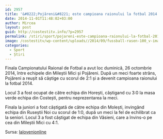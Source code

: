 ```yaml
---
id: 2957
title: '&#8222;Pojăreni&#8221; este campioana raionului la fotbal 2014'
date: 2014-11-01T11:48:02+03:00
author: Mircea
layout: post
guid: http://costestitv.info/?p=2957
permalink: /stiri/sport/pojareni-este-campioana-raionului-la-fotbal-2014/
image: /costestitv/wp-content/uploads//2014/09/fussball-rasen-100_v-image853_-7ce44e292721619ab1c1077f6f262a89f55266d7.jpg
categories:
  - Sport
  - Știri
---
```

Finala Campionatului Raional de Fotbal a avut loc duminică, 26 octombrie 2014, între echipele din Mileștii Mici și Pojăreni. <!--more-->După un meci foarte strâns, Pojăreni a reușit să câștige cu scorul de 2:1 și a devenit campioana raionului la fotbal 2014.

Locul 3 a fost ocupat de către echipa din Horești, câștigand cu 3:0 la masa verde echipa din Costești, pentru neprezentarea la meci.

Finala la juniori a fost câștigată de către echipa din Molești, invingând echipa din Ruseștii Noi cu scorul de 1:0, după un meci la fel de echilibrat ca la seniori. Locul 3 a fost câștigat de echipa din Văsieni, care a învins-o pe cea din Mileștii Mici cu 4:1.

Sursa: <a href="http://ialovenionline.md" target="_blank">Ialovenionline</a>